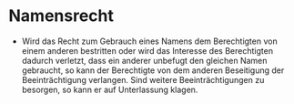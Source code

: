 # Namensrecht

- Wird das Recht zum Gebrauch eines Namens dem Berechtigten von einem anderen bestritten oder wird das Interesse des Berechtigten dadurch verletzt, dass ein anderer unbefugt den gleichen Namen gebraucht, so kann der Berechtigte von dem anderen Beseitigung der Beeinträchtigung verlangen. Sind weitere Beeinträchtigungen zu besorgen, so kann er auf Unterlassung klagen.


